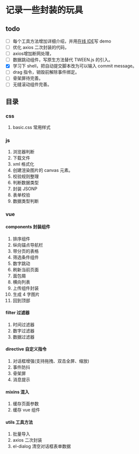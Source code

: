 # 记录一些封装的玩具

## todo

- [ ] 每个工具方法增加详细介绍，并用[在线 IDE](http://jsrun.net/)写 demo
- [ ] 优化 axios 二次封装的代码，
- [ ] axios增加断网处理，
- [ ] 数据跳动组件，写原生方法替代 TWEEN.js 的引入。
- [x] 学习下 shell，把自动提交脚本改为可以输入 commit message。
- [ ] drag 指令，销毁前解除事件绑定。
- [ ] 骨架屏待完善。
- [ ] 无缝滚动组件完善。
## 目录

### css

1. basic.css 常用样式

### js

1. 浏览器判断
2. 下载文件
3. xml 格式化
4. 创建渲染图片的 canvas 元素。
5. 校验规则整理
6. 判断数据类型
7. 封装 JSONP
8. 表单校验
9. 数据类型判断

### vue

#### components 封装组件

1. 排序组件
2. 纵向锚点导航栏
3. 带分页的表格
4. 筛选条件组件
5. 数字跳动
6. 刷新当前页面
7. 面包屑
8. 横向列表
9. 上传组件封装
10. 生成 4 字图片
11. 回到顶部
#### filter 过滤器

1. 时间过滤器
2. 数字过滤器
3. 数据过滤器

#### directive 自定义指令

1. 对话框增强(支持拖拽、双击全屏、缩放)
2. 事件防抖
3. 骨架屏
4. 消息提示

#### mixins 混入

1. 缓存页面参数
2. 缓存 vue 组件

#### utils 工具方法

1. 批量导入
2. axios 二次封装
3. el-dialog 清空对话框表单数据
